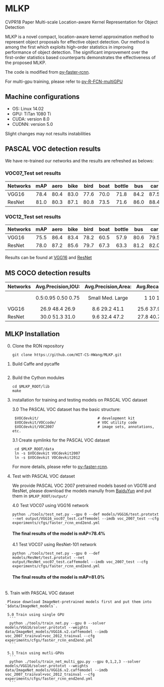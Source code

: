 # MLKP
CVPR18 Paper Multi-scale Location-aware Kernel Representation for Object Detection

MLKP is a novel compact, location-aware kernel approximation method to represent object proposals for effective object detection. Our method is among the first which exploits high-order statistics in improving performance of object detection. The significant improvement
over the first-order statistics based counterparts demonstrates the effectiveness of the proposed MLKP.

The code is modified from [py-faster-rcnn](https://github.com/rbgirshick/py-faster-rcnn). 

For multi-gpu training, please refer to [py-R-FCN-multiGPU](https://github.com/bharatsingh430/py-R-FCN-multiGPU/)

## Machine configurations

- OS: Linux 14.02
- GPU: TiTan 1080 Ti
- CUDA: version 8.0
- CUDNN: version 5.0

Slight changes may not results instabilities

## PASCAL VOC detection results

   We have re-trained our networks and the results are refreshed as belows:
   
   ### VOC07_Test set results
   
Networks | mAP |aero|bike|bird|boat|bottle| bus| car| cat|chair| cow|table| dog|horse|mbike|person|plant|sheep|sofa|train|tv |
---------|:---:|:--:|:--:|:--:|:--:|:----:|:--:|:--:|:--:|:---:|:--:|:---:|:--:|:---:|:---:|:----:|:---:|:---:|:--:|:---:|:-:|
  VGG16  | 78.4|80.4|83.0|77.6|70.0| 71.8 |84.2|87.5|86.7| 67.0|83.1| 70.3|84.9| 85.5| 81.9| 79.2 | 52.6| 79.7|79.6|81.7|81.4|     
  ResNet | 81.0|80.3|87.1|80.8|73.5| 71.6 |86.0|88.4|88.8| 66.9|86.2| 72.8|88.7| 87.4| 86.7| 84.3 | 56.7| 84.9|81.0|86.7|81.7|   

   ### VOC12_Test set results
   
Networks | mAP |aero|bike|bird|boat|bottle| bus| car| cat|chair| cow|table| dog|horse|mbike|person|plant|sheep|sofa|train|tv |
---------|:---:|:--:|:--:|:--:|:--:|:----:|:--:|:--:|:--:|:---:|:--:|:---:|:--:|:---:|:---:|:----:|:---:|:---:|:--:|:---:|:-:|
  VGG16  | 75.5|86.4|83.4|78.2|60.5| 57.9 |80.6|79.5|91.2| 56.4|81.0| 58.6|91.3| 84.4| 84.3| 83.5 | 56.5|77.8|67.5|83.9|67.4|
  ResNet | 78.0|87.2|85.6|79.7|67.3| 63.3 |81.2|82.0|92.9| 60.2|82.1| 61.0|91.2| 84.7| 86.6| 85.5 | 60.6|80.8|69.5|85.8|72.4|
  
  Results can be found at [VGG16](http://host.robots.ox.ac.uk:8080/anonymous/TENHEH.html) and [ResNet](http://host.robots.ox.ac.uk:8080/anonymous/NF0WFQ.html)
  
## MS COCO detection results

Networks | Avg.Precision,IOU: | Avg.Precision,Area: |  Avg.Recal,#Det:  |    Avg.Recal,Area:  | 
|--------|:------------------:|:-------------------:|:-----------------:|:-------------------:|
|        |0.5:0.95  0.50  0.75| Small   Med.  Large |   1    10     100 | Small   Med.  Large |
  VGG16  |  26.9    48.4  26.9|  8.6    29.2   41.1 | 25.6  37.9   38.9 |  16.0   44.1   59.0 |
  ResNet |  30.0    51.3  31.0|  9.6    32.4   47.2 | 27.8  40.7   41.7 |  16.4   46.8   65.1 |  
## MLKP Installation 

0. Clone the RON repository
    ```
    git clone https://github.com/HIT-CS-HWang/MLKP.git
    ```
1. Build Caffe and pycaffe

    ```

    ```

2. Build the Cython modules
    ```
    cd $MLKP_ROOT/lib
    make
    ```
    
3. installation for training and testing models on PASCAL VOC dataset

    3.0 The PASCAL VOC dataset has the basic structure:
    
        $VOCdevkit/                           # development kit
        $VOCdevkit/VOCcode/                   # VOC utility code
        $VOCdevkit/VOC2007                    # image sets, annotations, etc.
        
    3.1 Create symlinks for the PASCAL VOC dataset
    
        cd $MLKP_ROOT/data
        ln -s $VOCdevkit VOCdevkit2007
        ln -s $VOCdevkit VOCdevkit2012
    
    For more details, please refer to [py-faster-rcnn](https://github.com/rbgirshick/py-faster-rcnn). 

 4. Test with PASCAL VOC dataset

     We provide PASCAL VOC 2007 pretrained models based on VGG16 and ResNet, please download the models manully from [BaiduYun](https://pan.baidu.com/s/1HgxsixN674ZfGE-9lm77KQ) and put them in `$MLKP_ROOT/output/`
   
     4.0 Test VOC07 using VGG16 network
      ```
      python ./tools/test_net.py --gpu 0 --def models/VGG16/test.prototxt --net output/VGG16_voc07_test.caffemodel --imdb voc_2007_test --cfg experiments/cfgs/faster_rcnn_end2end.yml
      ```
      #### The final results of the model is mAP=78.4%
   
     4.1 Test VOC07 using ResNet-101 network   
      ```
      python ./tools/test_net.py --gpu 0 --def models/ResNet/test.prototxt --net output/ResNet_voc07_test.caffemodel --imdb voc_2007_test --cfg experiments/cfgs/faster_rcnn_end2end.yml
      ```
      #### The final results of the model is mAP=81.0%
       
 5. Train with PASCAL VOC dataset
    
     Please download ImageNet-pretrained models first and put them into `$data/ImageNet_models`.
   
     5.0 Train using single GPU
      ```
      python ./tools/train_net.py --gpu 0 --solver models/VGG16/solver.prototxt --weights data/ImageNet_models/VGG16.v2.caffemodel --imdb voc_2007_trainval+voc_2012_trainval --cfg experiments/cfgs/faster_rcnn_end2end.yml    
      ```
      
     5.1 Train using mutli-GPUs
      ```
      python ./tools/train_net_multi_gpu.py --gpu 0,1,2,3 --solver models/VGG16/solver.prototxt --weights data/ImageNet_models/VGG16.v2.caffemodel --imdb voc_2007_trainval+voc_2012_trainval --cfg experiments/cfgs/faster_rcnn_end2end.yml        
      ```
